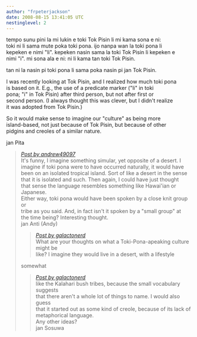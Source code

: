 ```yaml
---
author: "frpeterjackson"
date: 2008-08-15 13:41:05 UTC
nestinglevel: 2
---
```

tempo sunu pini la mi lukin e toki Tok Pisin li mi kama sona e ni:  
toki ni li sama mute poka toki pona. ijo nanpa wan la toki pona li  
kepeken e nimi "li". kepeken nasin sama la toki Tok Pisin li kepeken e  
nimi "i". mi sona ala e ni: ni li kama tan toki Tok Pisin.  
  
tan ni la nasin pi toki pona li sama poka nasin pi jan Tok Pisin.  
  
I was recently looking at Tok Pisin, and I realized how much toki pona  
is based on it. E.g., the use of a predicate marker ("li" in toki  
pona; "i" in Tok Pisin) after third person, but not after first or  
second person. (I always thought this was clever, but I didn't realize  
it was adopted from Tok Pisin.)  
  
So it would make sense to imagine our "culture" as being more  
island-based, not just because of Tok Pisin, but because of other  
pidgins and creoles of a similar nature.  
  
jan Pita  

> [_Post by andrew49097_](/gjxvkZAY/toki-pona-speaking-culture#post2)  
> It's funny, I imagine something simular, yet opposite of a desert. I  
> imagine if toki pona were to have occurred naturally, it would have  
> been on an isolated tropical island. Sort of like a desert in the sense  
> that it is isolated and such. Then again, I could have just thought  
> that sense the language resembles something like Hawai'ian or Japanese.  
> Either way, toki pona would have been spoken by a close knit group or  
> tribe as you said. And, in fact isn't it spoken by a "small group" at  
> the time being? Interesting thought.  
> jan Anti (Andy)  
> 
> > [_Post by galactonerd_](/gjxvkZAY/toki-pona-speaking-culture#post1)  
> > What are your thoughts on what a Toki-Pona-apeaking culture might be  
> > like? I imagine they would live in a desert, with a lifestyle  
> > 
> 
> somewhat  
> 
> > [_Post by galactonerd_](/gjxvkZAY/toki-pona-speaking-culture#post1)  
> > like the Kalahari bush tribes, because the small vocabulary suggests  
> > that there aren't a whole lot of things to name. I would also guess  
> > that it started out as some kind of creole, because of its lack of  
> > metaphorical language.  
> > Any other ideas?  
> > jan Sosuwa  
> > 
> 
>